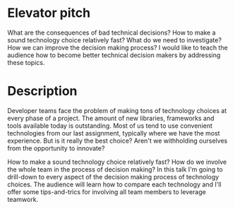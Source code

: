 # Elevator pitch
What are the consequences of bad technical decisions? How to make a sound technology choice relatively fast? What do we need to investigate? How we can improve the decision making process? I would like to teach the audience how to become better technical decision makers by addressing these topics.

# Description
Developer teams face the problem of making tons of technology choices at every phase of a project. The amount of new libraries, frameworks  and tools available today is outstanding. Most of us tend to use convenient technologies from our last assignment, typically where we have the most experience. But is it really the best choice? Aren't we withholding ourselves from the opportunity to innovate? 

How to make a sound technology choice relatively fast? How do we involve the whole team in the process of decision making? In this talk I'm going to drill-down to every aspect of the decision making process of technology choices. The audience will learn how to compare each technology and I'll offer some tips-and-trics for involving all team members to leverage teamwork.
